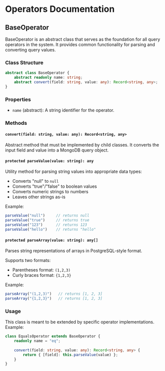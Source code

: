 # Operators Documentation

## BaseOperator

BaseOperator is an abstract class that serves as the foundation for all query operators in the system. It provides common functionality for parsing and converting query values.

### Class Structure

```typescript
abstract class BaseOperator {
    abstract readonly name: string;
    abstract convert(field: string, value: any): Record<string, any>;
}
```

### Properties

- `name` (abstract): A string identifier for the operator.

### Methods

#### `convert(field: string, value: any): Record<string, any>`
Abstract method that must be implemented by child classes. It converts the input field and value into a MongoDB query object.

#### `protected parseValue(value: string): any`
Utility method for parsing string values into appropriate data types:
- Converts "null" to `null`
- Converts "true"/"false" to boolean values
- Converts numeric strings to numbers
- Leaves other strings as-is

Example:
```typescript
parseValue("null")     // returns null
parseValue("true")     // returns true
parseValue("123")      // returns 123
parseValue("hello")    // returns "hello"
```

#### `protected parseArray(value: string): any[]`
Parses string representations of arrays in PostgreSQL-style format.

Supports two formats:
- Parentheses format: `(1,2,3)`
- Curly braces format: `{1,2,3}`

Example:
```typescript
parseArray("(1,2,3)")   // returns [1, 2, 3]
parseArray("{1,2,3}")   // returns [1, 2, 3]
```

### Usage

This class is meant to be extended by specific operator implementations. Example:

```typescript
class EqualsOperator extends BaseOperator {
    readonly name = "eq";
    
    convert(field: string, value: any): Record<string, any> {
        return { [field]: this.parseValue(value) };
    }
}
```

